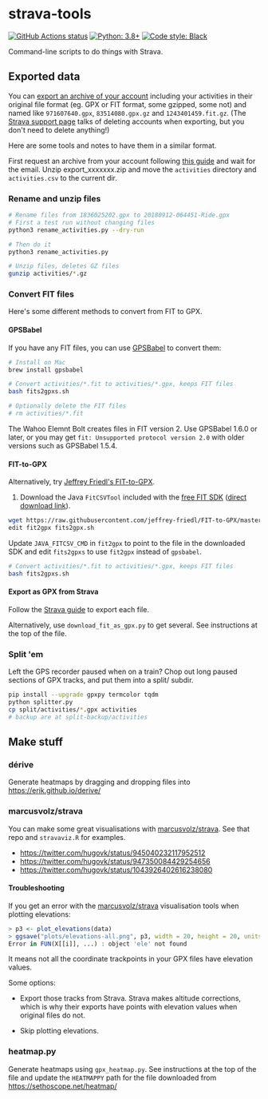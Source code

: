 # strava-tools

[![GitHub Actions status](https://github.com/hugovk/strava-tools/workflows/Lint/badge.svg)](https://github.com/hugovk/strava-tools/actions)
[![Python: 3.8+](https://img.shields.io/badge/Python-3.8+-blue.svg?logo=python&logoColor=FFE873)](https://www.python.org/downloads/)
[![Code style: Black](https://img.shields.io/badge/code%20style-Black-000000.svg)](https://github.com/psf/black)

Command-line scripts to do things with Strava.

## Exported data

You can [export an archive of your account](https://support.strava.com/hc/en-us/articles/216918437-Exporting-your-Data-and-Bulk-Export#Bulk)
including your activities in their
original file format (eg. GPX or FIT format, some gzipped, some not) and
named like `971607640.gpx`, `83514080.gpx.gz` and `1243401459.fit.gz`.
(The [Strava support page](https://support.strava.com/hc/en-us/articles/216918437-Exporting-your-Data-and-Bulk-Export#Bulk)
talks of deleting accounts when exporting, but you don't need to delete
anything!)

Here are some tools and notes to have them in a similar format.

First request an archive from your account following [this guide](https://support.strava.com/hc/en-us/articles/216918437-Exporting-your-Data-and-Bulk-Export#Bulk)
and wait for the email. Unzip export_xxxxxxx.zip and move the
`activities` directory and `activities.csv` to the current dir.

### Rename and unzip files

```bash
# Rename files from 1836025202.gpx to 20180912-064451-Ride.gpx
# First a test run without changing files
python3 rename_activities.py --dry-run

# Then do it
python3 rename_activities.py

# Unzip files, deletes GZ files
gunzip activities/*.gz
```

### Convert FIT files

Here's some different methods to convert from FIT to GPX.

#### GPSBabel

If you have any FIT files, you can use [GPSBabel](https://www.gpsbabel.org/)
to convert them:

```bash
# Install on Mac
brew install gpsbabel

# Convert activities/*.fit to activities/*.gpx, keeps FIT files
bash fits2gpxs.sh

# Optionally delete the FIT files
# rm activities/*.fit
```

The Wahoo Elemnt Bolt creates files in FIT version 2. Use GPSBabel 1.6.0 or later, or you may get `fit: Unsupported protocol version 2.0` with older versions such as GPSBabel 1.5.4.

#### FIT-to-GPX

Alternatively, try [Jeffrey Friedl's FIT-to-GPX](http://regex.info/blog/2017-05-13/2799).

1. Download the Java `FitCSVTool` included with the
[free FIT SDK](https://www.thisisant.com/resources/fit/)
([direct download link](https://www.thisisant.com/developer/resources/downloads/)).

```bash
wget https://raw.githubusercontent.com/jeffrey-friedl/FIT-to-GPX/master/fit2gpx
edit fit2gpx fits2gpx.sh
```

Update `JAVA_FITCSV_CMD` in `fit2gpx` to point to the file in the downloaded
SDK and edit `fits2gpxs` to use `fit2gpx` instead of `gpsbabel`.

```bash
# Convert activities/*.fit to activities/*.gpx, keeps FIT files
bash fits2gpxs.sh
```

#### Export as GPX from Strava

Follow the
[Strava guide](https://support.strava.com/hc/en-us/articles/216918437-Exporting-your-Data-and-Bulk-Export#GPX)
to export each file.

Alternatively, use `download_fit_as_gpx.py` to get several. See instructions at
the top of the file.

### Split 'em

Left the GPS recorder paused when on a train? Chop out long paused sections of GPX
tracks, and put them into a split/ subdir.

```bash
pip install --upgrade gpxpy termcolor tqdm
python splitter.py
cp split/activities/*.gpx activities
# backup are at split-backup/activities
```

## Make stuff

### dérive

Generate heatmaps by dragging and dropping files into https://erik.github.io/derive/

### marcusvolz/strava

You can make some great visualisations with
[marcusvolz/strava](https://github.com/marcusvolz/strava). See that repo and
`stravaviz.R` for examples.

* https://twitter.com/hugovk/status/945040232117952512
* https://twitter.com/hugovk/status/947350084429254656
* https://twitter.com/hugovk/status/1043926402616238080

#### Troubleshooting

If you get an error with the [marcusvolz/strava](https://github.com/marcusvolz/strava)
visualisation tools when plotting elevations:

```R
> p3 <- plot_elevations(data)
> ggsave("plots/elevations-all.png", p3, width = 20, height = 20, units = "cm")
Error in FUN(X[[i]], ...) : object 'ele' not found
```

It means not all the coordinate trackpoints in your GPX files have elevation values.

Some options:

* Export those tracks from Strava. Strava makes altitude corrections, which is why their
exports have points with elevation values when original files do not.

* Skip plotting elevations.

### heatmap.py

Generate heatmaps using `gpx_heatmap.py`. See instructions at the top of the file and
update the `HEATMAPPY` path for the file downloaded from https://sethoscope.net/heatmap/
